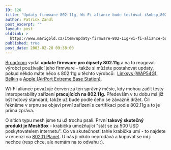 ```yaml
---
ID: 126
title: 'Updaty firmware 802.11g, Wi-Fi aliance bude testovat i&nbsp;802.11g. Co je v&nbsp;Meshboxu?'
author: Patrick Zandl
post_excerpt: ""
layout: post
oldlink: >
  https://www.marigold.cz/item/updaty-firmware-802-11g-wi-fi-aliance-bude-testovat-i-802-11g-co-je-v-meshboxu
published: true
post_date: 2003-02-28 09:38:00
---
```

<p>
<A href="http://www.broadcom.com/">Broadcom</A> vydal <STRONG>update firmware pro čipsety 802.11g</STRONG> a na to reagovali výrobci používající jeho firmware - takže si můžete postahovat updaty, pokud někdo máte něco s 802.11g u těchto výrobců:&#160; <A href='http://linksys.com/download/firmware.asp?fwid=177"'>Linksys (WAP54G)</A>, <A href="http://web.belkin.com/support/download/download.asp?download=F5D7130&amp;lang=1&amp;mode=">Belkin</A> a <A href="http://docs.info.apple.com/article.html?artnum=120191">Apple (AirPort Extreme Base Station)</A>. </p>

<p>
Wi-Fi aliance považuje červen za ten správný měsíc, kdy mohou začít testy interoperability zařízení <STRONG>pracujících na 802.11g.</STRONG> Především v tu dobu má již být hotový standard, takže už bude podle čeho se závazně držet. Čili řekněme v srpnu se objeví první zařízení s certifikací podle 802.11g a to je prima zpráva. </p>

<p>
O sítích typu mesh jsme tu už trochu psali. První <STRONG>takový skutečný produkt&#160;je MeshBox</STRONG> - krabička umožňující "stát se za 500 USD poskytovatelem internetu". Co ve skutečnosti tahle krabička umí - to najdete v recenzi na <A href="http://www.80211-planet.com/columns/article.php/1609231">802.11 Planet</A>. U nás ji nikdo neprodává a kupovat se mi ji nechce (resp chce, ale nemám na to odvahu :).</p>
